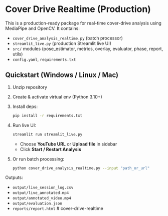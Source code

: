 # Cover Drive Realtime (Production)

This is a production-ready package for real-time cover-drive analysis using MediaPipe and OpenCV.
It contains:
- `cover_drive_analysis_realtime.py` (batch processor)
- `streamlit_live.py` (production Streamlit live UI)
- `src/` modules (pose_estimator, metrics, overlay, evaluator, phase, report, utils)
- `config.yaml`, `requirements.txt`

## Quickstart (Windows / Linux / Mac)
1. Unzip repository
2. Create & activate virtual env (Python 3.10+)
3. Install deps:
   ```bash
   pip install -r requirements.txt
   ```
4. Run live UI:
   ```bash
   streamlit run streamlit_live.py
   ```
   - Choose **YouTube URL** or **Upload file** in sidebar
   - Click **Start / Restart Analysis**

5. Or run batch processing:
   ```bash
   python cover_drive_analysis_realtime.py --input "path_or_url"
   ```

Outputs:
- `output/live_session_log.csv`
- `output/live_annotated.mp4`
- `output/annotated_video.mp4`
- `output/evaluation.json`
- `reports/report.html`
#   c o v e r - d r i v e - r e a l t i m e  
 